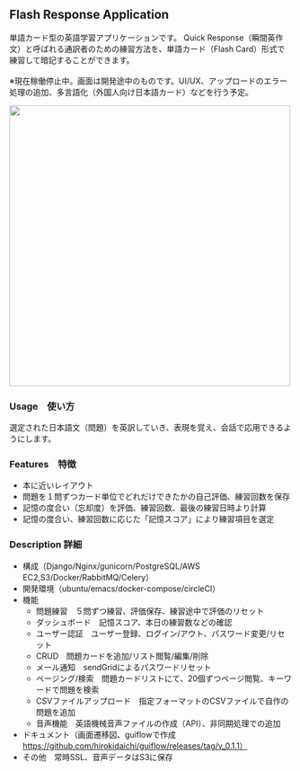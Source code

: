 ## Flash Response Application

単語カード型の英語学習アプリケーションです。
Quick Response（瞬間英作文）と呼ばれる通訳者のための練習方法を、単語カード（Flash Card）形式で練習して暗記することができます。\
\
※現在稼働停止中。画面は開発途中のものです。UI/UX、アップロードのエラー処理の追加、多言語化（外国人向け日本語カード）などを行う予定。

<img src="https://user-images.githubusercontent.com/33816000/113381325-a320ca00-93b9-11eb-9463-ca748e2f5fe5.png" width="500">

### Usage　使い方
選定された日本語文（問題）を英訳していき、表現を覚え、会話で応用できるようにします。

### Features　特徴
- 本に近いレイアウト
- 問題を１問ずつカード単位でどれだけできたかの自己評価、練習回数を保存
- 記憶の度合い（忘却度）を評価、練習回数、最後の練習日時より計算
- 記憶の度合い、練習回数に応じた「記憶スコア」により練習項目を選定

### Description 詳細

- 構成（Django/Nginx/gunicorn/PostgreSQL/AWS EC2,S3/Docker/RabbitMQ/Celery）
- 開発環境（ubuntu/emacs/docker-compose/circleCI）
- 機能
    - 問題練習　５問ずつ練習、評価保存、練習途中で評価のリセット
    - ダッシュボード　記憶スコア、本日の練習数などの確認
    - ユーザー認証　ユーザー登録、ログイン/アウト、パスワード変更/リセット
    - CRUD　問題カードを追加/リスト閲覧/編集/削除
    - メール通知　sendGridによるパスワードリセット
    - ページング/検索　問題カードリストにて、20個ずつページ閲覧、キーワードで問題を検索
    - CSVファイルアップロード　指定フォーマットのCSVファイルで自作の問題を追加
	- 音声機能　英語機械音声ファイルの作成（API）、非同期処理での追加
- ドキュメント（画面遷移図、guiflowで作成　https://github.com/hirokidaichi/guiflow/releases/tag/v_0.1.1）
- その他　常時SSL、音声データはS3に保存
